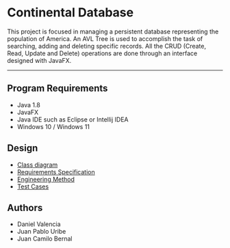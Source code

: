 # Continental Database

This project is focused in managing a persistent database representing the population of America. An AVL Tree is used to accomplish the task of searching, adding and deleting specific records. All the CRUD (Create, Read, Update and Delete) operations are done through an interface designed with JavaFX.

-------------------------------------------------------------------------------------------------------------------------

## Program Requirements
* Java 1.8
* JavaFX
* Java IDE such as Eclipse or Intellij IDEA
* Windows 10 / Windows 11

## Design
* [Class diagram](https://github.com/danielvm28/continental-database/blob/main/docs/ContinentalDatabaseClassDiagram.pdf)
* [Requirements Specification](https://github.com/danielvm28/continental-database/blob/main/docs/Requerimientos%20-%20Base%20de%20Datos%20Continental.pdf)
* [Engineering Method]( https://github.com/danielvm28/continental-database/blob/main/docs/Metodo%20de%20la%20ingenieria.pdf)
* [Test Cases]( https://github.com/danielvm28/continental-database/blob/main/docs/Casos%20de%20Prueba.pdf)

## Authors
* Daniel Valencia
* Juan Pablo Uribe
* Juan Camilo Bernal
